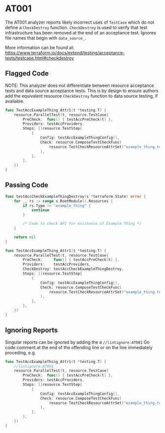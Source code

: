 # AT001

The AT001 analyzer reports likely incorrect uses of `TestCase`
which do not define a `CheckDestroy` function. `CheckDestroy` is used to verify
that test infrastructure has been removed at the end of an acceptance test.
Ignores file names that begin with `data_source_`.

More information can be found at:
https://www.terraform.io/docs/extend/testing/acceptance-tests/testcase.html#checkdestroy

## Flagged Code

NOTE: This analyzer does not differentiate between resource acceptance tests and data source acceptance tests. This is by design to ensure authors add the equivalent resource `CheckDestroy` function to data source testing, if available.

```go
func TestAccExampleThing_Attr1(t *testing.T) {
    resource.ParallelTest(t, resource.TestCase{
        PreCheck:  func() { testAccPreCheck(t) },
        Providers: testAccProviders,
        Steps: []resource.TestStep{
            {
                Config: testAccExampleThingConfig(),
                Check: resource.ComposeTestCheckFunc(
                    resource.TestCheckResourceAttrSet("example_thing.test", "attr1"),
                ),
            },
        },
    })
}
```

## Passing Code

```go
func testAccCheckExampleThingDestroy(s *terraform.State) error {
    for _, rs := range s.RootModule().Resources {
        if rs.Type != "example_thing" {
            continue
        }

        /* Code to check API for existence of Example Thing */
    }

    return nil
}

func TestAccExampleThing_Attr1(t *testing.T) {
    resource.ParallelTest(t, resource.TestCase{
        PreCheck:     func() { testAccPreCheck(t) },
        Providers:    testAccProviders,
        CheckDestroy: testAccCheckExampleThingDestroy,
        Steps: []resource.TestStep{
            {
                Config: testAccExampleThingConfig(),
                Check: resource.ComposeTestCheckFunc(
                    resource.TestCheckResourceAttrSet("example_thing.test", "attr1"),
                ),
            },
        },
    })
}
```

## Ignoring Reports

Singular reports can be ignored by adding the a `//lintignore:AT001` Go code comment at the end of the offending line or on the line immediately proceding, e.g.

```go
func TestAccExampleThing_Attr1(t *testing.T) {
    //lintignore:AT001
    resource.ParallelTest(t, resource.TestCase{
        PreCheck:  func() { testAccPreCheck(t) },
        Providers: testAccProviders,
        Steps: []resource.TestStep{
            {
                Config: testAccExampleThingConfig(),
                Check: resource.ComposeTestCheckFunc(
                    resource.TestCheckResourceAttrSet("example_thing.test", "attr1"),
                ),
            },
        },
    })
}
```
